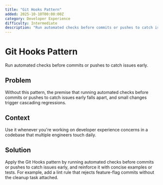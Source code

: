 ```yaml
---
title: "Git Hooks Pattern"
added: 2025-10-10T00:00:00Z
category: Developer Experience
difficulty: Intermediate
description: "Run automated checks before commits or pushes to catch issues early."
---
```

# Git Hooks Pattern

Run automated checks before commits or pushes to catch issues early.

## Problem

Without this pattern, the premise that running automated checks before commits or pushes to catch issues early falls apart, and small changes trigger cascading regressions.

## Context

Use it whenever you're working on developer experience concerns in a codebase that multiple engineers touch daily.

## Solution

Apply the Git Hooks pattern by running automated checks before commits or pushes to catch issues early, and reinforce it with concise examples or tests. For example, add a lint rule that rejects feature-flag commits without the cleanup task attached.
